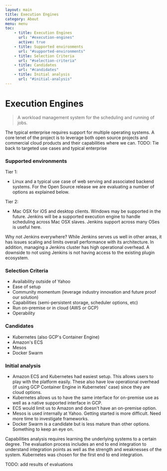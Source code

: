 ```yaml
---
layout: main
title: Execution Engines
category: About
menu: menu
toc: 
    - title: Execution Engines
      url: "#execution-engines"
      active: true
    - title: Supported environments
      url: "#supported-environments"
    - title: Selection Criteria
      url: "#selection-criteria"
    - title: Candidates
      url: "#candidates"
    - title: Initial analysis
      url: "#initial-analysis"
---
```

# Execution Engines

> A workload management system for the scheduling and running of jobs.

The typical enterprise requires support for multiple operating systems.  A core tenet of the project is to leverage both open source projects and commercial cloud products and their capabilities where we can.
TODO: Tie back to targeted use cases and typical enterprise

### Supported environments

Tier 1:

- Linux and a typical use case of web serving and associated backend systems.  For the Open Source release we are evaluating a number of options as explained below.

Tier 2:

- Mac OSX for iOS and desktop clients.  Windows may be supported in the future.  Jenkins will be a supported execution engine to handle scheduling across Mac OSX slaves.  Jenkins support across many OSes is useful here.


Why not Jenkins everywhere?  While Jenkins serves us well in other areas, it has issues scaling and limits overall performance with its architecture.  In addition, managing a Jenkins cluster has high operational overhead.  A downside to not using Jenkins is not having access to the existing plugin ecosystem.


### Selection Criteria

- Availability outside of Yahoo
- Ease of setup
- Community momentum (leverage industry innovation and future proof our solution)
- Capabilities (semi-persistent storage, scheduler options, etc)
- Run on-premise or in cloud (AWS or GCP)
- Operability

### Candidates

- Kubernetes (also GCP's Container Engine)
- Amazon's ECS
- Mesos
- Docker Swarm

### Initial analysis

- Amazon ECS and Kubernetes had easiest setup.  This allows users to play with the platform easily.  These also have low operational overhead (if using GCP Container Engine in Kubernetes' case) since they are cloud options.
- Kubernetes allows us to have the same interface for on-premise use as well as a native supported interface in GCP.
- ECS would limit us to Amazon and doesn't have an on-premise option.
- Mesos is used internally at Yahoo.  Getting started is more difficult. Need more time to investigate frameworks.
- Docker Swarm is a candidate but is less mature than other options.  Something to keep an eye on.

Capabilities analysis requires learning the underlying systems to a certain degree.  The evaluation process includes an end to end integration to understand integration points as well as the strength and weaknesses of the system.  Kubernetes was chosen for the first end to end integration.

TODO: add results of evaluations

